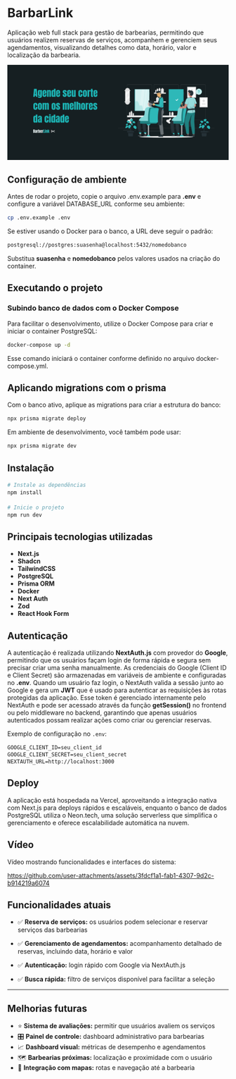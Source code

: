 # BarbarLink

Aplicação web full stack para gestão de barbearias, permitindo que usuários realizem reservas de serviços, acompanhem e gerenciem seus agendamentos, visualizando detalhes como data, horário, valor e localização da barbearia.

![Banner BarberLink](public/banner.png)

## Configuração de ambiente

Antes de rodar o projeto, copie o arquivo .env.example para **.env** e configure a variável DATABASE_URL conforme seu ambiente:

```bash
cp .env.example .env
```

Se estiver usando o Docker para o banco, a URL deve seguir o padrão:

```bash
postgresql://postgres:suasenha@localhost:5432/nomedobanco
```

Substitua **suasenha** e **nomedobanco** pelos valores usados na criação do container.

## Executando o projeto

### Subindo banco de dados com o Docker Compose

Para facilitar o desenvolvimento, utilize o Docker Compose para criar e iniciar o container PostgreSQL:

```bash
docker-compose up -d
```

Esse comando iniciará o container conforme definido no arquivo docker-compose.yml.

## Aplicando migrations com o prisma

Com o banco ativo, aplique as migrations para criar a estrutura do banco:

```bash
npx prisma migrate deploy
```

Em ambiente de desenvolvimento, você também pode usar:

```bash
npx prisma migrate dev
```

## Instalação

```bash
# Instale as dependências
npm install

# Inicie o projeto
npm run dev
```

## Principais tecnologias utilizadas

- **Next.js**
- **Shadcn**
- **TailwindCSS**
- **PostgreSQL**
- **Prisma ORM**
- **Docker**
- **Next Auth**
- **Zod**
- **React Hook Form**

## Autenticação

A autenticação é realizada utilizando **NextAuth.js** com provedor do **Google**, permitindo que os usuários façam login de forma rápida e segura sem precisar criar uma senha manualmente. As credenciais do Google (Client ID e Client Secret) são armazenadas em variáveis de ambiente e configuradas no **.env**. Quando um usuário faz login, o NextAuth valida a sessão junto ao Google e gera um **JWT** que é usado para autenticar as requisições às rotas protegidas da aplicação. Esse token é gerenciado internamente pelo NextAuth e pode ser acessado através da função **getSession()** no frontend ou pelo middleware no backend, garantindo que apenas usuários autenticados possam realizar ações como criar ou gerenciar reservas.

Exemplo de configuração no `.env`:

```env
GOOGLE_CLIENT_ID=seu_client_id
GOOGLE_CLIENT_SECRET=seu_client_secret
NEXTAUTH_URL=http://localhost:3000
```

## Deploy

A aplicação está hospedada na Vercel, aproveitando a integração nativa com Next.js para deploys rápidos e escaláveis, enquanto o banco de dados PostgreSQL utiliza o Neon.tech, uma solução serverless que simplifica o gerenciamento e oferece escalabilidade automática na nuvem.

## Vídeo

Vídeo mostrando funcionalidades e interfaces do sistema:

https://github.com/user-attachments/assets/3fdcf1a1-fab1-4307-9d2c-b914219a6074

## Funcionalidades atuais

- ✅ **Reserva de serviços:** os usuários podem selecionar e reservar serviços das barbearias
- ✅ **Gerenciamento de agendamentos:** acompanhamento detalhado de reservas, incluindo data, horário e valor

- ✅ **Autenticação:** login rápido com Google via NextAuth.js
- ✅ **Busca rápida:** filtro de serviços disponível para facilitar a seleção

---

## Melhorias futuras

- ⭐ **Sistema de avaliações:** permitir que usuários avaliem os serviços
- 🎛️ **Painel de controle:** dashboard administrativo para barbearias
- 📈 **Dashboard visual:** métricas de desempenho e agendamentos
- 🗺️ **Barbearias próximas:** localização e proximidade com o usuário
- 🧭 **Integração com mapas:** rotas e navegação até a barbearia
